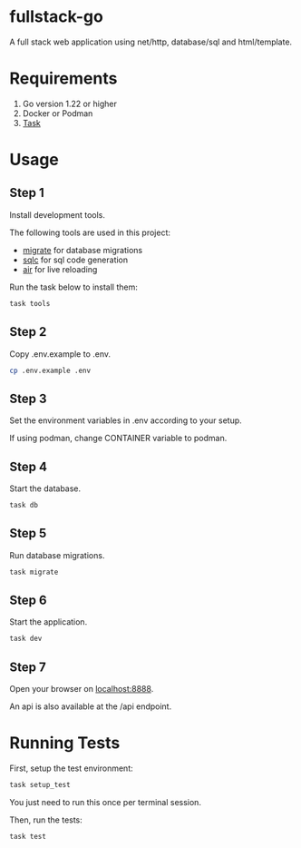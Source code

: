# fullstack-go
A full stack web application using net/http, database/sql and html/template.

# Requirements
1. Go version 1.22 or higher
2. Docker or Podman
3. [Task](https://taskfile.dev/)

# Usage

## Step 1
Install development tools.

The following tools are used in this project:

- [migrate](https://github.com/golang-migrate/migrate) for database migrations
- [sqlc](https://sqlc.dev/) for sql code generation
- [air](https://github.com/air-verse/air) for live reloading

Run the task below to install them:

```sh
task tools
```

## Step 2
Copy .env.example to .env.

```sh
cp .env.example .env
```

## Step 3
Set the environment variables in .env according to your setup.

If using podman, change CONTAINER variable to podman.

## Step 4
Start the database.

```sh
task db
```

## Step 5
Run database migrations.

```sh
task migrate
```

## Step 6
Start the application.

```sh
task dev
```

## Step 7
Open your browser on [localhost:8888](http://localhost:8888).

An api is also available at the /api endpoint.

# Running Tests
First, setup the test environment:

```sh
task setup_test
```

You just need to run this once per terminal session.

Then, run the tests:

```sh
task test
```
